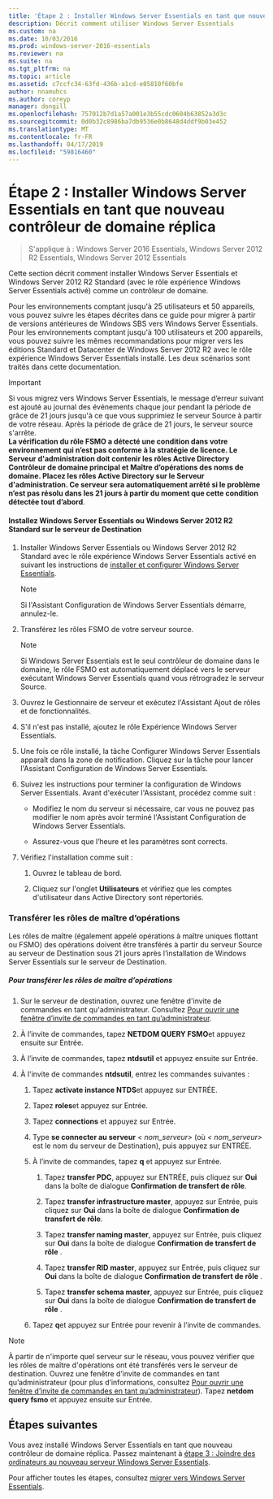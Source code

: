 ```yaml
---
title: 'Étape 2 : Installer Windows Server Essentials en tant que nouveau contrôleur de domaine réplica'
description: Décrit comment utiliser Windows Server Essentials
ms.custom: na
ms.date: 10/03/2016
ms.prod: windows-server-2016-essentials
ms.reviewer: na
ms.suite: na
ms.tgt_pltfrm: na
ms.topic: article
ms.assetid: c7ccfc34-63fd-436b-a1cd-e05810f60bfe
author: nnamuhcs
ms.author: coreyp
manager: dongill
ms.openlocfilehash: 757012b7d1a57a001e3b55cdc0604b63852a3d3c
ms.sourcegitcommit: 0d0b32c8986ba7db9536e0b8648d4ddf9b03e452
ms.translationtype: MT
ms.contentlocale: fr-FR
ms.lasthandoff: 04/17/2019
ms.locfileid: "59816460"
---
```

# <a name="step-2-install-windows-server-essentials-as-a-new-replica-domain-controller"></a>Étape 2 : Installer Windows Server Essentials en tant que nouveau contrôleur de domaine réplica

>S'applique à : Windows Server 2016 Essentials, Windows Server 2012 R2 Essentials, Windows Server 2012 Essentials

Cette section décrit comment installer Windows Server Essentials et Windows Server 2012 R2 Standard (avec le rôle expérience Windows Server Essentials activé) comme un contrôleur de domaine.  
  
 Pour les environnements comptant jusqu'à 25 utilisateurs et 50 appareils, vous pouvez suivre les étapes décrites dans ce guide pour migrer à partir de versions antérieures de Windows SBS vers Windows Server Essentials. Pour les environnements comptant jusqu'à 100 utilisateurs et 200 appareils, vous pouvez suivre les mêmes recommandations pour migrer vers les éditions Standard et Datacenter de Windows Server 2012 R2 avec le rôle expérience Windows Server Essentials installé. Les deux scénarios sont traités dans cette documentation.  
  
> [!IMPORTANT]
>  Si vous migrez vers Windows Server Essentials, le message d’erreur suivant est ajouté au journal des événements chaque jour pendant la période de grâce de 21 jours jusqu'à ce que vous supprimiez le serveur Source à partir de votre réseau. Après la période de grâce de 21 jours, le serveur source s'arrête. <br> **La vérification du rôle FSMO a détecté une condition dans votre environnement qui n’est pas conforme à la stratégie de licence. Le Serveur d'administration doit contenir les rôles Active Directory Contrôleur de domaine principal et Maître d’opérations des noms de domaine. Placez les rôles Active Directory sur le Serveur d'administration. Ce serveur sera automatiquement arrêté si le problème n’est pas résolu dans les 21 jours à partir du moment que cette condition détectée tout d’abord**.   
  
#### <a name="install-windows-server-essentials-or-windows-server-2012-r2-standard-on-the-destination-server"></a>Installez Windows Server Essentials ou Windows Server 2012 R2 Standard sur le serveur de Destination  
  
1.  Installer Windows Server Essentials ou Windows Server 2012 R2 Standard avec le rôle expérience Windows Server Essentials activé en suivant les instructions de [installer et configurer Windows Server Essentials](../install/Install-and-Configure-Windows-Server-Essentials-or-Windows-Server-Essentials-Experience.md).  
  
    > [!NOTE]
    >  Si l'Assistant Configuration de Windows Server Essentials démarre, annulez-le.  
  
2.  Transférez les rôles FSMO de votre serveur source.  
  
    > [!NOTE]
    >  Si Windows Server Essentials est le seul contrôleur de domaine dans le domaine, le rôle FSMO est automatiquement déplacé vers le serveur exécutant Windows Server Essentials quand vous rétrogradez le serveur Source.  
  
3.  Ouvrez le Gestionnaire de serveur et exécutez l'Assistant Ajout de rôles et de fonctionnalités.  
  
4.  S'il n'est pas installé, ajoutez le rôle Expérience Windows Server Essentials.  
  
5.  Une fois ce rôle installé, la tâche Configurer Windows Server Essentials apparaît dans la zone de notification. Cliquez sur la tâche pour lancer l'Assistant Configuration de Windows Server Essentials.  
  
6.  Suivez les instructions pour terminer la configuration de Windows Server Essentials. Avant d'exécuter l'Assistant, procédez comme suit :  
  
    -   Modifiez le nom du serveur si nécessaire, car vous ne pouvez pas modifier le nom après avoir terminé l'Assistant Configuration de Windows Server Essentials.  
  
    -   Assurez-vous que l’heure et les paramètres sont corrects.  
  
7.  Vérifiez l'installation comme suit :  
  
    1.  Ouvrez le tableau de bord.  
  
    2.  Cliquez sur l'onglet **Utilisateurs** et vérifiez que les comptes d'utilisateur dans Active Directory sont répertoriés.  
  
### <a name="transfer-the-operations-master-roles"></a>Transférer les rôles de maître d’opérations  
 Les rôles de maître (également appelé opérations à maître uniques flottant ou FSMO) des opérations doivent être transférés à partir du serveur Source au serveur de Destination sous 21 jours après l’installation de Windows Server Essentials sur le serveur de Destination.  
  
##### <a name="to-transfer-the-operations-master-roles"></a>Pour transférer les rôles de maître d’opérations  
  
1.  Sur le serveur de destination, ouvrez une fenêtre d'invite de commandes en tant qu'administrateur. Consultez [Pour ouvrir une fenêtre d’invite de commandes en tant qu’administrateur](https://technet.microsoft.com/library/cc947813\(v=WS.10\).aspx).  
  
2.  À l’invite de commandes, tapez **NETDOM QUERY FSMO**et appuyez ensuite sur Entrée.  
  
3.  À l’invite de commandes, tapez **ntdsutil** et appuyez ensuite sur Entrée.  
  
4.  À l'invite de commandes **ntdsutil**, entrez les commandes suivantes :  
  
    1.  Tapez **activate instance NTDS**et appuyez sur ENTRÉE.  
  
    2.  Tapez **roles**et appuyez sur Entrée.  
  
    3.  Tapez **connections** et appuyez sur Entrée.  
  
    4.  Type **se connecter au serveur** *< nom_serveur\>*  (où *< nom_serveur\>*  est le nom du serveur de Destination), puis appuyez sur ENTRÉE.  
  
    5.  À l’invite de commandes, tapez **q** et appuyez sur Entrée.  
  
        1.  Tapez **transfer PDC**, appuyez sur ENTRÉE, puis cliquez sur **Oui** dans la boîte de dialogue **Confirmation de transfert de rôle**.  
  
        2.  Tapez **transfer infrastructure master**, appuyez sur Entrée, puis cliquez sur **Oui** dans la boîte de dialogue **Confirmation de transfert de rôle**.  
  
        3.  Tapez **transfer naming master**, appuyez sur Entrée, puis cliquez sur **Oui** dans la boîte de dialogue **Confirmation de transfert de rôle** .  
  
        4.  Tapez **transfer RID master**, appuyez sur Entrée, puis cliquez sur **Oui** dans la boîte de dialogue **Confirmation de transfert de rôle** .  
  
        5.  Tapez **transfer schema master**, appuyez sur Entrée, puis cliquez sur **Oui** dans la boîte de dialogue **Confirmation de transfert de rôle** .  
  
    6.  Tapez **q**et appuyez sur Entrée pour revenir à l’invite de commandes.  
  
> [!NOTE]
>  À partir de n'importe quel serveur sur le réseau, vous pouvez vérifier que les rôles de maître d'opérations ont été transférés vers le serveur de destination. Ouvrez une fenêtre d’invite de commandes en tant qu’administrateur (pour plus d’informations, consultez [Pour ouvrir une fenêtre d’invite de commandes en tant qu’administrateur](https://technet.microsoft.com/library/cc947813\(v=WS.10\).aspx)). Tapez **netdom query fsmo** et appuyez ensuite sur Entrée.  
  
## <a name="next-steps"></a>Étapes suivantes  
 Vous avez installé Windows Server Essentials en tant que nouveau contrôleur de domaine réplica. Passez maintenant à [étape 3 : Joindre des ordinateurs au nouveau serveur Windows Server Essentials](Step-3--Join-computers-to-the-new-Windows-Server-Essentials-server.md).  
  
Pour afficher toutes les étapes, consultez [migrer vers Windows Server Essentials](Migrate-from-Previous-Versions-to-Windows-Server-Essentials-or-Windows-Server-Essentials-Experience.md).

